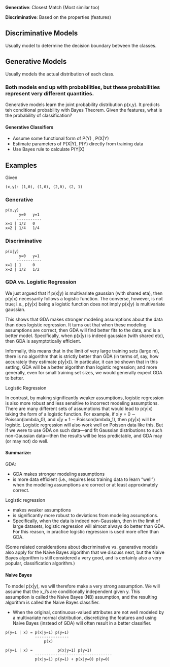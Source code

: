 

**Generative**: Closest Match (Most similar too)

**Discriminative**: Based on the properties (features)


## Discriminative Models

 Usually model to determine the decision boundary between the classes. 


## Generative Models

Usually models the actual distribution of each class. 


### Both models end up with probabilities, but these probabilities represent very different quantities.

Generative models learn the joint probability distribution p(x,y). It predicts teh conditional probability with Bayes Theorem. Given the features, what is the probability of classification?

#### Generative Classifiers
- Assume some functional form of P(Y) , P(X|Y)
- Estimate parameters of P(X|Y), P(Y) directly from training data
- Use Bayes rule to calculate P(Y|X)



## Examples

Given

```
(x,y): (1,0), (1,0), (2,0), (2, 1)
```

### Generative

```
p(x,y)
      y=0   y=1
     -----------
x=1 | 1/2   0
x=2 | 1/4   1/4
```

### Discriminative

```
p(x|y)
      y=0   y=1
     -----------
x=1 | 1     0
x=2 | 1/2   1/2
```


### GDA vs. Logistic Regression

We just argued that if p(x|y) is multivariate gaussian (with shared eta), then p(y|x) necessarily follows a logistic function. The converse, however, is not true; i.e., p(y|x) being a logistic function does not imply p(x|y) is multivariate gaussian.

This shows that GDA makes stronger modeling assumptions about the data than does logistic regression. It turns out that when these modeling assumptions are correct, then GDA will find better fits to the data, and is a better model. Specifically, when p(x|y) is indeed gaussian (with shared etc), then GDA is asymptotically efficient.

Informally, this means that in the limit of very large training sets (large m), there is no algorithm that is strictly better than GDA (in terms of, say, how accurately they estimate p(y|x)). In particular, it can be shown that in this setting, GDA will be a better algorithm than logistic regression; and more generally, even for small training set sizes, we would generally expect GDA to better.

Logistic Regression

In contrast, by making significantly weaker assumptions, logistic regression is also more robust and less sensitive to incorrect modeling assumptions. There are many different sets of assumptions that would lead to p(y|x) taking the form of a logistic function. For example, if x|y = 0 ∼ Poisson(lambda_0), and x|y = 1 ∼ Poisson(lambda_1), then p(y|x) will be logistic. Logistic regression will also work well on Poisson data like this. But if we were to use GDA on such data—and fit Gaussian distributions to such non-Gaussian data—then the results will be less predictable, and GDA may (or may not) do well.

#### Summarize:

GDA:

- GDA makes stronger modeling assumptions
- is more data efficient (i.e., requires less training data to learn “well”) when the modeling assumptions are correct or at least approximately correct. 

Logistic regression 

- makes weaker assumptions
- is significantly more robust to deviations from modeling assumptions.
- Specifically, when the data is indeed non-Gaussian, then in the limit of large datasets, logistic regression will almost always do better than GDA. For this reason, in practice logistic regression is used more often than GDA. 

(Some related considerations about discriminative vs. generative models also apply for the Naive Bayes algorithm that we discuss next, but the Naive Bayes algorithm is still considered a very good, and is certainly also a very popular, classification algorithm.)

#### Naive Bayes

To model p(x|y), we will therefore make a very strong assumption. We will assume that the x_i’s are conditionally independent given y. This assumption is called the Naive Bayes (NB) assumption, and the resulting algorithm is called the Naive Bayes classifier.

- When the original, continuous-valued attributes are not well modeled by a multivariate normal distribution, discretizing the features and using Naive Bayes (instead of GDA) will often result in a better classifier.

```
p(y=1 | x) = p(x|y=1) p(y=1) 
             ---------------
                 p(x)

p(y=1 | x) =           p(x|y=1) p(y=1)
             ----------------------------------
             p(x|y=1) p(y=1) + p(x|y=0) p(y=0)


```










